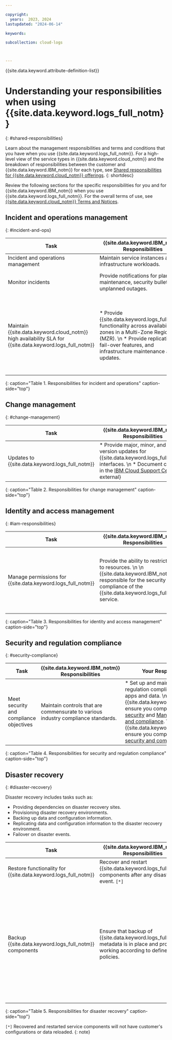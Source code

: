 ```yaml
---

copyright:
  years:  2023, 2024
lastupdated: "2024-06-14"

keywords:

subcollection: cloud-logs



---
```


{{site.data.keyword.attribute-definition-list}}

# Understanding your responsibilities when using {{site.data.keyword.logs_full_notm}}
{: #shared-responsibilities}

Learn about the management responsibilities and terms and conditions that you have when you use {{site.data.keyword.logs_full_notm}}. For a high-level view of the service types in {{site.data.keyword.cloud_notm}} and the breakdown of responsibilities between the customer and {{site.data.keyword.IBM_notm}} for each type, see [Shared responsibilities for {{site.data.keyword.cloud_notm}} offerings](/docs/overview?topic=overview-shared-responsibilities).
{: shortdesc}

Review the following sections for the specific responsibilities for you and for {{site.data.keyword.IBM_notm}} when you use {{site.data.keyword.logs_full_notm}}. For the overall terms of use, see [{{site.data.keyword.cloud_notm}} Terms and Notices](/docs/overview?topic=overview-terms).


## Incident and operations management
{: #incident-and-ops}

| Task              | {{site.data.keyword.IBM_notm}} Responsibilities | Your Responsibilities |
|-------------------|-------------------------------------------------|-----------------------|
| Incident and operations management | Maintain service instances and infrastructure workloads. | Maintain incident and operations management of your data. |
| Monitor incidents  | Provide notifications for planned maintenance, security bulletins, or unplanned outages. | * Set preferences to [receive emails about platform notifications](/docs/account?topic=account-email-prefs#setting-platform-notifications).  \n * Monitor the [IBM Cloud status page](https://{DomainName}/status?selected=announcement) for general announcements. |
| Maintain {{site.data.keyword.cloud_notm}} high availability SLA for {{site.data.keyword.logs_full_notm}}   | * Provide {{site.data.keyword.logs_full_notm}} functionality across availability zones in a Multi-Zone Region (MZR).  \n * Provide replication, fail-over features, and infrastructure maintenance and updates. | * Back up your {{site.data.keyword.logs_full_notm}} configuration. For example, keep the configuration in a version control system so that you can reconfigure a region if needed.   \n * Comply with [Operational responsibilities when using {{site.data.keyword.cos_full_notm}}](/docs/cloud-object-storage?topic=cloud-object-storage-responsibilities).  \n * Comply with [Operational responsibilities when using {{site.data.keyword.en_full_notm}}](/docs/event-notifications?topic=event-notifications-en-responsibilities). |
{: caption="Table 1. Responsibilities for incident and operations" caption-side="top"}


## Change management
{: #change-management}

| Task                                                    | {{site.data.keyword.IBM_notm}} Responsibilities | Your Responsibilities |
|---------------------------------------------------------|-----------------------|--------|
| Updates to {{site.data.keyword.logs_full_notm}} | * Provide major, minor, and patch version updates for {{site.data.keyword.logs_full_notm}} interfaces.  \n * Document changes in the [IBM Cloud Support Center](https://cloud.ibm.com/unifiedsupport/supportcenter){: external} | Apply changes to keep up to the latest versions and functionality. |
{: caption="Table 2. Responsibilities for change management" caption-side="top"}



## Identity and access management
{: #iam-responsibilities}


| Task                           | {{site.data.keyword.IBM_notm}} Responsibilities | Your Responsibilities |
|--------------------------------|-------------------------------------------------|-----------------------|
| Manage permissions for {{site.data.keyword.logs_full_notm}} | Provide the ability to restrict access to resources.  \n  \n {{site.data.keyword.IBM_notm}} is responsible for the security and compliance of the {{site.data.keyword.logs_full_notm}} service. | * Restrict access to {{site.data.keyword.logs_full_notm}}, {{site.data.keyword.cos_full_notm}} and {{site.data.keyword.en_full_notm}} resources by defining Cloud IAM access policies and authorizations.  \n * Define IAM policies to control data access.  \n * [Learn more about controlling access through IAM](/docs/cloud-logs?topic=cloud-logs-iam).|
{: caption="Table 3. Responsibilities for identity and access management" caption-side="top"}



## Security and regulation compliance
{: #security-compliance}


| Task                                       | {{site.data.keyword.IBM_notm}} Responsibilities | Your Responsibilities |
|--------------------------------------------|-------------------------------------------------|-----------------------|
| Meet security and compliance objectives  | Maintain controls that are commensurate to various industry compliance standards.  | * Set up and maintain security and regulation compliance for your apps and data.  \n * When using {{site.data.keyword.cos_full_notm}}, ensure you comply with [Data security](/docs/event-notifications?topic=event-notifications-en-data-security-and-compliance#en-data-encryption) and [Managing security and compliance](/docs/cloud-object-storage?topic=cloud-object-storage-manage-security-compliance).  \n * When using {{site.data.keyword.en_full_notm}}, ensure you comply with [Data security and compliance](/docs/event-notifications?topic=event-notifications-en-data-security-and-compliance#en-data-encryption).  |
{: caption="Table 4. Responsibilities for security and regulation compliance" caption-side="top"}


## Disaster recovery
{: #disaster-recovery}

Disaster recovery includes tasks such as:

* Providing dependencies on disaster recovery sites.
* Provisioning disaster recovery environments.
* Backing up data and configuration information.
* Replicating data and configuration information to the disaster recovery environment.
* Failover on disaster events.

| Task                                                            | {{site.data.keyword.IBM_notm}} Responsibilities | Your Responsibilities |
|-----------------------------------------------------------------|-------------------------------------------------|-----------------------|
| Restore functionality for {{site.data.keyword.logs_full_notm}}  | Recover and restart {{site.data.keyword.logs_full_notm}} components after any disaster event. `[*]` |  [Complete the disaster recovery (DR) steps for {{site.data.keyword.logs_full_notm}}](/docs/cloud-logs?topic=cloud-logs-bc-dr). |
| Backup {{site.data.keyword.logs_full_notm}} components   | Ensure that backup of {{site.data.keyword.logs_full_notm}} metadata is in place and properly working according to defined policies. | * Follow the {{site.data.keyword.cos_full_notm}} disaster revovery strategy guidance. For more information, see [Data security](/docs/cloud-object-storage?topic=cloud-object-storage-security), [Create a Secure Content Store](/docs/cloud-object-storage?topic=cloud-object-storage-secure-content-store), and [Using replication for business continuity and disaster recovery](/docs/cloud-object-storage?topic=cloud-object-storage-replication-overview#replication-bcdr).  \n * Ensure that log files in the {{site.data.keyword.cos_full_notm}} bucket are retained according to the desired policy.  \n * Follow the {{site.data.keyword.en_full_notm}} service disaster revovery strategy guidance. For more information, see [Securing your data in {{site.data.keyword.en_full_notm}}](/docs/event-notifications?topic=event-notifications-en-mng-data) and [Disaster recovery](/docs/event-notifications?topic=event-notifications-en-responsibilities#en-disaster-recovery).|
{: caption="Table 5. Responsibilities for disaster recovery" caption-side="top"}


`[*]` Recovered and restarted service components will not have customer's configurations or data reloaded.
{: note}

